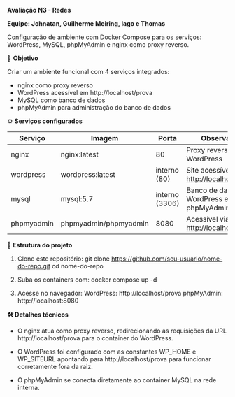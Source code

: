 **Avaliação N3 - Redes**

**Equipe: Johnatan, Guilherme Meiring, Iago e Thomas**
 
Configuração de ambiente com Docker Compose para os serviços: WordPress, MySQL, phpMyAdmin e nginx como proxy reverso.

📌 **Objetivo**

Criar um ambiente funcional com 4 serviços integrados:
 
- nginx como proxy reverso
- WordPress acessível em http://localhost/prova
- MySQL como banco de dados
- phpMyAdmin para administração do banco de dados
  

⚙️ **Serviços configurados**

| Serviço    | Imagem                | Porta          | Observação                                                          |
| ---------- | --------------------- | -------------- | ------------------------------------------------------------------- |
| nginx      | nginx\:latest         | 80             | Proxy reverso para o WordPress                                      |
| wordpress  | wordpress\:latest     | interno (80)   | Site acessível via [http://localhost/prova](http://localhost/prova) |
| mysql      | mysql:5.7             | interno (3306) | Banco de dados para WordPress e phpMyAdmin                          |
| phpmyadmin | phpmyadmin/phpmyadmin | 8080           | Acessível via [http://localhost:8080](http://localhost:8080)        |



**📁 Estrutura do projeto**

1. Clone este repositório:
   git clone https://github.com/seu-usuario/nome-do-repo.git
   cd nome-do-repo
   
2. Suba os containers com:
   docker compose up -d
   
3. Acesse no navegador:
   WordPress: http://localhost/prova
   phpMyAdmin: http://localhost:8080

**🛠️ Detalhes técnicos**
- O nginx atua como proxy reverso, redirecionando as requisições da URL http://localhost/prova para o container do WordPress.

- O WordPress foi configurado com as constantes WP_HOME e WP_SITEURL apontando para http://localhost/prova para funcionar corretamente fora da raiz.

- O phpMyAdmin se conecta diretamente ao container MySQL na rede interna.
